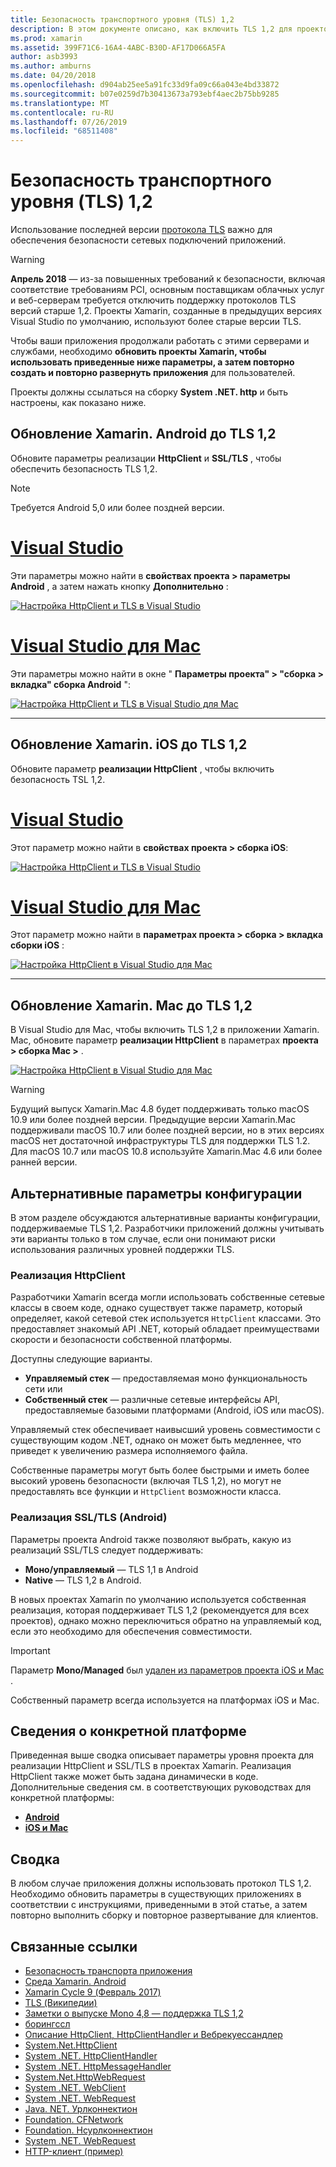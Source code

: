```yaml
---
title: Безопасность транспортного уровня (TLS) 1,2
description: В этом документе описано, как включить TLS 1,2 для проектов Xamarin. iOS, Xamarin. Android и Xamarin. Mac. В нем показано, как это сделать в Visual Studio 2019 и Visual Studio для Mac.
ms.prod: xamarin
ms.assetid: 399F71C6-16A4-4ABC-B30D-AF17D066A5FA
author: asb3993
ms.author: amburns
ms.date: 04/20/2018
ms.openlocfilehash: d904ab25ee5a91fc33d9fa09c66a043e4bd33872
ms.sourcegitcommit: b07e0259d7b30413673a793ebf4aec2b75bb9285
ms.translationtype: MT
ms.contentlocale: ru-RU
ms.lasthandoff: 07/26/2019
ms.locfileid: "68511408"
---
```

# <a name="transport-layer-security-tls-12"></a>Безопасность транспортного уровня (TLS) 1,2

Использование последней версии [  протокола TLS](https://en.wikipedia.org/wiki/Transport_Layer_Security) важно для обеспечения безопасности сетевых подключений приложений.

> [!WARNING]
> **Апрель 2018** — из-за повышенных требований к безопасности, включая соответствие требованиям PCI, основным поставщикам облачных услуг и веб-серверам требуется отключить поддержку протоколов TLS версий старше 1,2.  Проекты Xamarin, созданные в предыдущих версиях Visual Studio по умолчанию, используют более старые версии TLS.
>
> Чтобы ваши приложения продолжали работать с этими серверами и службами, необходимо **обновить проекты Xamarin, чтобы использовать приведенные ниже параметры, а затем повторно создать и повторно развернуть приложения** для пользователей.

Проекты должны ссылаться на сборку **System .NET. http** и быть настроены, как показано ниже.

## <a name="update-xamarinandroid-to-tls-12"></a>Обновление Xamarin. Android до TLS 1,2

Обновите параметры реализации **HttpClient** и **SSL/TLS** , чтобы обеспечить безопасность TLS 1,2.

> [!NOTE]
> Требуется Android 5,0 или более поздней версии.

# <a name="visual-studiotabwindows"></a>[Visual Studio](#tab/windows)

Эти параметры можно найти в **свойствах проекта > параметры Android** , а затем нажать кнопку **Дополнительно** :

[![Настройка HttpClient и TLS в Visual Studio](transport-layer-security-images/android-win-sml.png)](transport-layer-security-images/android-win.png#lightbox)

# <a name="visual-studio-for-mactabmacos"></a>[Visual Studio для Mac](#tab/macos)

Эти параметры можно найти в окне " **Параметры проекта" > "сборка > вкладка" сборка Android** ":

[![Настройка HttpClient и TLS в Visual Studio для Mac](transport-layer-security-images/android-mac-sml.png)](transport-layer-security-images/android-mac.png#lightbox)

-----

## <a name="update-xamarinios-to-tls-12"></a>Обновление Xamarin. iOS до TLS 1,2

Обновите параметр **реализации HttpClient** , чтобы включить безопасность TSL 1,2.

# <a name="visual-studiotabwindows"></a>[Visual Studio](#tab/windows)

Этот параметр можно найти в **свойствах проекта > сборка iOS**:

[![Настройка HttpClient и TLS в Visual Studio](transport-layer-security-images/ios-win-sml.png)](transport-layer-security-images/ios-win.png#lightbox)

# <a name="visual-studio-for-mactabmacos"></a>[Visual Studio для Mac](#tab/macos)

Этот параметр можно найти в **параметрах проекта > сборка > вкладка сборки iOS** :

[![Настройка HttpClient в Visual Studio для Mac](transport-layer-security-images/ios-mac-sml.png)](transport-layer-security-images/ios-mac.png#lightbox)

-----

## <a name="update-xamarinmac-to-tls-12"></a>Обновление Xamarin. Mac до TLS 1,2

В Visual Studio для Mac, чтобы включить TLS 1,2 в приложении Xamarin. Mac, обновите параметр **реализации HttpClient** в параметрах **проекта > сборка Mac >** .

[![Настройка HttpClient в Visual Studio для Mac](transport-layer-security-images/macos-mac-sml.png)](transport-layer-security-images/macos-mac.png#lightbox)

> [!WARNING]
> Будущий выпуск Xamarin.Mac 4.8 будет поддерживать только macOS 10.9 или более поздней версии.
> Предыдущие версии Xamarin.Mac поддерживали macOS 10.7 или более поздней версии, но в этих версиях macOS нет достаточной инфраструктуры TLS для поддержки TLS 1.2. Для macOS 10.7 или macOS 10.8 используйте Xamarin.Mac 4.6 или более ранней версии.

## <a name="alternative-configuration-options"></a>Альтернативные параметры конфигурации

В этом разделе обсуждаются альтернативные варианты конфигурации, поддерживаемые TLS 1,2.
Разработчики приложений должны учитывать эти варианты только в том случае, если они понимают риски использования различных уровней поддержки TLS.

### <a name="httpclient-implementation"></a>Реализация HttpClient

Разработчики Xamarin всегда могли использовать собственные сетевые классы в своем коде, однако существует также параметр, который определяет, какой сетевой стек используется `HttpClient` классами. Это предоставляет знакомый API .NET, который обладает преимуществами скорости и безопасности собственной платформы.

Доступны следующие варианты.

- **Управляемый стек** — предоставляемая моно функциональность сети или
- **Собственный стек** — различные сетевые интерфейсы API, предоставляемые базовыми платформами (Android, iOS или macOS).

Управляемый стек обеспечивает наивысший уровень совместимости с существующим кодом .NET, однако он может быть медленнее, что приведет к увеличению размера исполняемого файла.

Собственные параметры могут быть более быстрыми и иметь более высокий уровень безопасности (включая TLS 1,2), но могут не предоставлять все функции и `HttpClient` возможности класса.

### <a name="ssltls-implementation-android"></a>Реализация SSL/TLS (Android)

Параметры проекта Android также позволяют выбрать, какую из реализаций SSL/TLS следует поддерживать:

- **Моно/управляемый** — TLS 1,1 в Android
- **Native** — TLS 1,2 в Android.

В новых проектах Xamarin по умолчанию используется собственная реализация, которая поддерживает TLS 1,2 (рекомендуется для всех проектов), однако можно переключиться обратно на управляемый код, если это необходимо для обеспечения совместимости.

> [!IMPORTANT]
> Параметр **Mono/Managed** был [удален из параметров проекта iOS и Mac](https://github.com/xamarin/release-notes-archive/blob/master/release-notes/ios/xamarin.ios_10/xamarin.ios_10.8.md) .
>
> Собственный параметр всегда используется на платформах iOS и Mac.

## <a name="platform-specific-details"></a>Сведения о конкретной платформе

Приведенная выше сводка описывает параметры уровня проекта для реализации HttpClient и SSL/TLS в проектах Xamarin. Реализация HttpClient также может быть задана динамически в коде. Дополнительные сведения см. в соответствующих руководствах для конкретной платформы:

- [**Android**](~/android/app-fundamentals/http-stack.md)
- [**iOS и Mac**](~/cross-platform/macios/http-stack.md)

## <a name="summary"></a>Сводка

В любом случае приложения должны использовать протокол TLS 1,2.
Необходимо обновить параметры в существующих приложениях в соответствии с инструкциями, приведенными в этой статье, а затем повторно выполнить сборку и повторное развертывание для клиентов.

## <a name="related-links"></a>Связанные ссылки

- [Безопасность транспорта приложения](~/ios/app-fundamentals/ats.md)
- [Среда Xamarin. Android](~/android/deploy-test/environment.md)
- [Xamarin Cycle 9 (Февраль 2017)](https://releases.xamarin.com/stable-release-cycle-9/)
- [TLS (Википедии)](https://en.wikipedia.org/wiki/Transport_Layer_Security)
- [Заметки о выпуске Mono 4,8 — поддержка TLS 1,2](https://www.mono-project.com/docs/about-mono/releases/4.8.0/#tls-12-support)
- [борингссл](https://boringssl.googlesource.com/boringssl/)
- [Описание HttpClient, HttpClientHandler и Вебрекуессандлер](https://blogs.msdn.microsoft.com/henrikn/2012/08/07/httpclient-httpclienthandler-and-webrequesthandler-explained/)
- [System.Net.HttpClient](https://msdn.microsoft.com/library/system.net.http.httpclient(v=vs.118).aspx)
- [System .NET. HttpClientHandler](https://msdn.microsoft.com/library/system.net.http.httpclienthandler(v=vs.118).aspx)
- [System .NET. HttpMessageHandler](https://msdn.microsoft.com/library/system.net.http.httpmessagehandler(v=vs.118).aspx)
- [System.Net.HttpWebRequest](https://msdn.microsoft.com/library/system.net.httpwebrequest(v=vs.110).aspx)
- [System .NET. WebClient](https://msdn.microsoft.com/library/system.net.webclient(v=vs.110).aspx)
- [System .NET. WebRequest](https://msdn.microsoft.com/library/system.net.webrequest(v=vs.110).aspx)
- [Java. NET. Урлконнектион](https://developer.android.com/reference/java/net/URLConnection.html)
- [Foundation. CFNetwork](xref:CoreFoundation.CFNetwork)
- [Foundation. Нсурлконнектион](xref:Foundation.NSUrlConnection)
- [System .NET. WebRequest](https://msdn.microsoft.com/library/system.net.webrequest(v=vs.110).aspx)
- [HTTP-клиент (пример)](https://developer.xamarin.com/samples/monotouch/HttpClient/)
